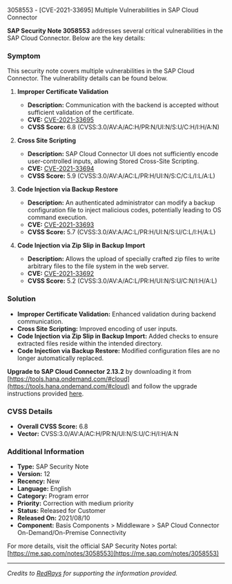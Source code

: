 3058553 - [CVE-2021-33695] Multiple Vulnerabilities in SAP Cloud Connector

**SAP Security Note 3058553** addresses several critical vulnerabilities in the SAP Cloud Connector. Below are the key details:

### **Symptom**

This security note covers multiple vulnerabilities in the SAP Cloud Connector. The vulnerability details can be found below.

1. **Improper Certificate Validation**
   - **Description:** Communication with the backend is accepted without sufficient validation of the certificate.
   - **CVE:** [CVE-2021-33695](https://cve.mitre.org/cgi-bin/cvename.cgi?name=CVE-2021-33695)
   - **CVSS Score:** 6.8 (CVSS:3.0/AV:A/AC:H/PR:N/UI:N/S:U/C:H/I:H/A:N)

2. **Cross Site Scripting**
   - **Description:** SAP Cloud Connector UI does not sufficiently encode user-controlled inputs, allowing Stored Cross-Site Scripting.
   - **CVE:** [CVE-2021-33694](https://cve.mitre.org/cgi-bin/cvename.cgi?name=CVE-2021-33694)
   - **CVSS Score:** 5.9 (CVSS:3.0/AV:A/AC:L/PR:H/UI:N/S:C/C:L/I:L/A:L)

3. **Code Injection via Backup Restore**
   - **Description:** An authenticated administrator can modify a backup configuration file to inject malicious codes, potentially leading to OS command execution.
   - **CVE:** [CVE-2021-33693](https://cve.mitre.org/cgi-bin/cvename.cgi?name=CVE-2021-33693)
   - **CVSS Score:** 5.7 (CVSS:3.0/AV:A/AC:L/PR:H/UI:N/S:U/C:L/I:H/A:L)

4. **Code Injection via Zip Slip in Backup Import**
   - **Description:** Allows the upload of specially crafted zip files to write arbitrary files to the file system in the web server.
   - **CVE:** [CVE-2021-33692](https://cve.mitre.org/cgi-bin/cvename.cgi?name=CVE-2021-33692)
   - **CVSS Score:** 5.2 (CVSS:3.0/AV:A/AC:L/PR:H/UI:N/S:U/C:N/I:H/A:L)

### **Solution**

- **Improper Certificate Validation:** Enhanced validation during backend communication.
- **Cross Site Scripting:** Improved encoding of user inputs.
- **Code Injection via Zip Slip in Backup Import:** Added checks to ensure extracted files reside within the intended directory.
- **Code Injection via Backup Restore:** Modified configuration files are no longer automatically replaced.

**Upgrade to SAP Cloud Connector 2.13.2** by downloading it from [https://tools.hana.ondemand.com/#cloud](https://tools.hana.ondemand.com/#cloud) and follow the upgrade instructions provided [here](https://help.sap.com/viewer/cca91383641e40ffbe03bdc78f00f681/Cloud/en-US/7a7cc373019b4b6eaab39b5ab7082b09.html).

### **CVSS Details**

- **Overall CVSS Score:** 6.8
- **Vector:** CVSS:3.0/AV:A/AC:H/PR:N/UI:N/S:U/C:H/I:H/A:N

### **Additional Information**

- **Type:** SAP Security Note
- **Version:** 12
- **Recency:** New
- **Language:** English
- **Category:** Program error
- **Priority:** Correction with medium priority
- **Status:** Released for Customer
- **Released On:** 2021/08/10
- **Component:** Basis Components > Middleware > SAP Cloud Connector On-Demand/On-Premise Connectivity

For more details, visit the official SAP Security Notes portal: [https://me.sap.com/notes/3058553](https://me.sap.com/notes/3058553)

---

*Credits to [RedRays](https://redrays.io) for supporting the information provided.*